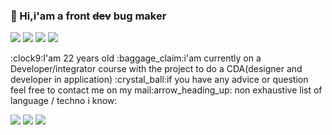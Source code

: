 ### 👋 Hi,i'am a front ~~dev~~ bug maker  
<p>
    <img src='https://img.shields.io/badge/Mail-Renaud.Baussart%40proton.me-purple'/>
    <a href='https://www.linkedin.com/in/renaud-baussart-278b362bb/'> <img src='https://img.shields.io/badge/linkedin-blue'/></a> 
    <a href='https://twitter.com/RenaudBaussart'><img src='https://img.shields.io/badge/Twitter%20%2F%20X-grey'/></a> 
    <a href='https://github.com/RenaudBaussart/Memo-CheatSheet'><img src='https://img.shields.io/badge/My%20cheat%20sheet-lightyellow'></a> 
</p>
<p>
:clock9:I'am 22 years old  
:baggage_claim:i'am currently on a Developer/integrator course with the project to do a CDA(designer and developer in application)  
:crystal_ball:if you have any advice or question feel free to contact me on my mail:arrow_heading_up:  
non exhaustive list of language / techno i know:
</p>  
<p>
    <img src='https://img.shields.io/badge/c%2B%2B-blue'>
    <img src='https://img.shields.io/badge/c%23-purple'>
    <img src='https://img.shields.io/badge/HTML-CSS-blue'>
</p>

